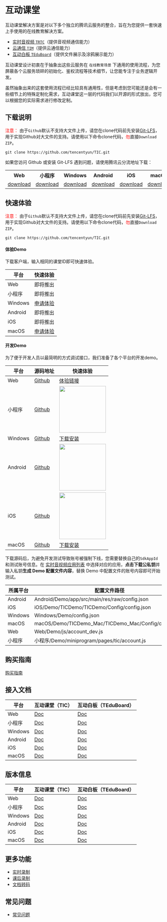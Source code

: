 # 互动课堂

互动课堂解决方案是对以下多个独立的腾讯云服务的整合，旨在为您提供一套快速上手使用的在线教育解决方案。

- [实时音视频 `TRTC`](https://github.com/tencentyun/TRTCSDK)（提供音视频通信能力）
- [云通信 `TIM`](https://github.com/tencentyun/TIMSDK)（提供云通信能力）
- [互动白板 `TEduBoard`](./Docs/PaaS/SDK文档/互动白板功能说明.md)（提供文件展示及涂鸦展示能力）

互动课堂设计初衷在于抽象出这些云服务在 `在线教育场景` 下通用的使用流程，为您屏蔽各个云服务琐碎的初始化、鉴权流程等技术细节，让您能专注于业务逻辑开发。

虽然抽象出来的这套使用流程已经比较具有通用性，但是考虑到您可能还是会有一些细节上的特殊定制化需求，互动课堂这一层的代码我们以开源的形式放出，您可以根据您的实际需求进行修改定制。

## 下载说明

<font color="#FF0000">注意：</font> 由于`Github`默认不支持大文件上传，请您在clone代码前先安装[Git-LFS](./Git-LFS.md)，用于实现Github对大文件的支持。请使用以下命令clone代码，<font color="#FF0000">勿</font>直接`Download ZIP`。
```
git clone https://github.com/tencentyun/TIC.git
```

如果您访问 Github 或安装 Git-LFS 遇到问题，请使用腾讯云分流地址下载：

<table>
    <tr>
        <th style="text-align:center">Web</th>
        <th style="text-align:center">小程序</th>
        <th style="text-align:center">Windows</th>
        <th style="text-align:center">Android</th>
        <th style="text-align:center">iOS</th>
        <th style="text-align:center">macOS</th>
    </tr>
    <tr>
        <td style="text-align:center"><a href="https://tic-res-1259648581.file.myqcloud.com/demo/Web.zip">download</a></td>
        <td style="text-align:center"><a href="https://tic-res-1259648581.file.myqcloud.com/demo/小程序.zip">download</a></td>
        <td style="text-align:center"><a href="https://tic-res-1259648581.file.myqcloud.com/demo/windows.zip">download</a></td>
        <td style="text-align:center"><a href="https://tic-res-1259648581.file.myqcloud.com/demo/Android.zip">download</a></td>
        <td style="text-align:center"><a href="https://tic-res-1259648581.file.myqcloud.com/demo/iOS.zip">download</a></td>
        <td style="text-align:center"><a href="https://tic-res-1259648581.file.myqcloud.com/demo/macOS.zip">download</a></td>
    </tr>
</table>


## 快速体验

<font color="#FF0000">注意：</font> 由于`Github`默认不支持大文件上传，请您在clone代码前先安装[Git-LFS](./Git-LFS.md)，用于实现Github对大文件的支持。请使用以下命令clone代码，<font color="#FF0000">勿</font>直接`Download ZIP`。
```
git clone https://github.com/tencentyun/TIC.git
```


#### 体验Demo

下载客户端，输入相同的课堂ID即可快速体验。

| 平台 | 快速体验 |
|---------|---------|
| Web | 即将推出 |
| 小程序 | 即将推出 |
| Windows |  [申请体验](./Docs/购买指南.md) |
| Android | 即将推出 |
| iOS | 即将推出 |
| macOS | [申请体验](./Docs/购买指南.md)  |

#### 开发Demo

为了便于开发人员以最简明的方式调试接口，我们准备了各个平台的开发demo。

| 平台 | 源码地址 | 快速体验 |
|--|---------|---------|
| Web | [Github](./Web) | [体验链接](https://tic-demo-1259648581.cos.ap-shanghai.myqcloud.com/index.html) |
|小程序  | [Github](./小程序)   | <img src="https://main.qcloudimg.com/raw/b660a6c57aecebf6a0c749a1daf8532a.jpg" width="150"/> |
| Windows |[Github](./Windows)  | [下载安装](https://tic-res-1259648581.file.myqcloud.com/demo/tic/TICDemo_Windows.zip) |
|Android  | [Github](./Android)  |  <img src="https://main.qcloudimg.com/raw/cd2145e71c50374ddafae1714ee9f6e8.png" width="150"/> |
| iOS | [Github](./iOS) | <img src="https://main.qcloudimg.com/raw/1e40ee772f79317b14a0a55587343ae7.png" width="150"/> |
| macOS |[Github](./macOS)   | [下载安装](https://tic-res-1259648581.file.myqcloud.com/demo/tic/TICDemo_Mac.zip) |

下载源码后，为避免开发测试导致账号被强制下线，您需要替换自己的`SdkAppId`和测试账号信息。在 [实时音视频应用列表](https://console.cloud.tencent.com/rav) 中选择对应的应用，**点击下载公私钥**并输入私钥**生成 Demo 配置文件内容**，替换 Demo 中配置文件的账号内容即可开始测试。

|所属平台|配置文件路径|
|-|-|
|Android|Android/Demo/app/src/main/res/raw/config.json|
|iOS|iOS/Demo/TICDemo/TICDemo/Config/config.json|
|Windows|Windows/Demo/config.json|
|macOS|macOS/Demo/TICDemo_Mac/TICDemo_Mac/Config/config.json|
|Web|Web/Demo/js/account_dev.js|
|小程序|小程序/Demo/miniprogram/pages/tic/account.js|

## 购买指南

[购买指南](./Docs/购买指南.md)

## 接入文档

| 平台 | 互动课堂（TIC） | 互动白板（TEduBoard） |
|---------|---------|---------|
| Web | [Doc](./Docs/PaaS/SDK文档/Web/互动课堂接入文档.md) | [Doc](./Docs/PaaS/SDK文档/Web/互动白板接入文档.md) |
|小程序  | [Doc](./Docs/PaaS/SDK文档/小程序/互动课堂接入文档.md)   | [Doc](./Docs/PaaS/SDK文档/小程序/互动白板接入文档.md) |
| Windows |[Doc](./Docs/PaaS/SDK文档/Windows/互动课堂接入文档.md) | [Doc](./Docs/PaaS/SDK文档/Windows/互动白板接入文档.md) |
|Android  | [Doc](./Docs/PaaS/SDK文档/Android/互动课堂接入文档.md) | [Doc](./Docs/PaaS/SDK文档/Android/互动白板接入文档.md) |
| iOS | [Doc](./Docs/PaaS/SDK文档/iOS/互动课堂接入文档.md) | [Doc](./Docs/PaaS/SDK文档/iOS/互动白板接入文档.md) |
| macOS | [Doc](./Docs/PaaS/SDK文档/macOS/互动课堂接入文档.md) | [Doc](./Docs/PaaS/SDK文档/macOS/互动白板接入文档.md) |


## 版本信息

| 平台 | 互动课堂（TIC） | 互动白板（TEduBoard） |
|---------|---------|---------|
| Web | [Doc](./Docs/PaaS/版本信息/互动课堂/Web_TIC_ReleaseNotes.md) | [Doc](./Docs/PaaS/版本信息/互动白板/Web_ReleaseNotes.md) |
|小程序  | [Doc](./Docs/PaaS/版本信息/互动课堂/小程序_TIC_ReleaseNotes.md)   | [Doc](./Docs/PaaS/版本信息/互动白板/小程序_ReleaseNotes.md) |
| Windows |[Doc](./Docs/PaaS/版本信息/互动课堂/Windows_TIC_ReleaseNotes.md) | [Doc](./Docs/PaaS/版本信息/互动白板/Windows_ReleaseNotes.md) |
|Android  | [Doc](./Docs/PaaS/版本信息/互动课堂/Android_TIC_ReleaseNotes.md) | [Doc](./Docs/PaaS/版本信息/互动白板/Android_ReleaseNotes.md) |
| iOS | [Doc](./Docs/PaaS/版本信息/互动课堂/iOS_macOS_TIC_ReleaseNotes.md) | [Doc](./Docs/PaaS/版本信息/互动白板/iOS_macOS_ReleaseNotes.md) |
| macOS | [Doc](./Docs/PaaS/版本信息/互动课堂/iOS_macOS_TIC_ReleaseNotes.md) | [Doc](./Docs/PaaS/版本信息/互动白板/iOS_macOS_ReleaseNotes.md) |



## 更多功能

- [实时录制](./Docs/PaaS/实时录制.md)
- [课后录制](./Docs/PaaS/课后录制.md)
- [文档转码](./Docs/PaaS/文档转码.md)

## 常见问题
- [常见问题](./Docs/PaaS/常见问题.md)

